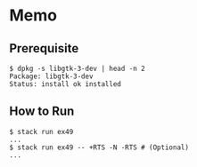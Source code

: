 # Memo
## Prerequisite
```
$ dpkg -s libgtk-3-dev | head -n 2
Package: libgtk-3-dev
Status: install ok installed
```
## How to Run
```
$ stack run ex49
...
$ stack run ex49 -- +RTS -N -RTS # (Optional)
...
```